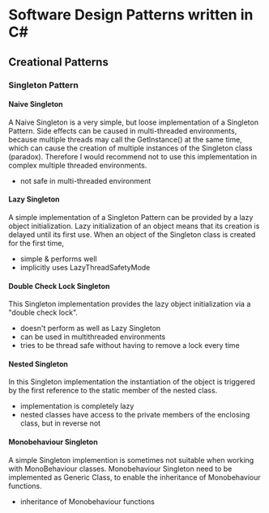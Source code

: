 # Software Design Patterns written in C#

## Creational Patterns
### Singleton Pattern
#### Naive Singleton
A Naive Singleton is a very simple, but loose implementation of a Singleton Pattern. Side effects can be caused in multi-threaded environments, because multiple threads may call the GetInstance() at the same time, which can cause the creation of multiple instances of the Singleton class (paradox). Therefore I would recommend not to use this implementation in complex  multiple threaded environments. 
- not safe in multi-threaded environment

#### Lazy Singleton
A simple implementation of a Singleton Pattern can be provided by a lazy object initialization. Lazy initialization of an object means that its creation is delayed until its first use. When an object of the Singleton class is created for the first time, 
- simple & performs well
- implicitly uses LazyThreadSafetyMode
  
#### Double Check Lock Singleton
This Singleton implementation provides the lazy object initialization via a  "double check lock".
- doesn't perform as well as Lazy Singleton
- can be used in multithreaded environments
- tries to be thread safe without having to remove a lock every time

#### Nested Singleton
In this Singleton implementation the instantiation of the object is triggered by the first reference to the static member of the nested class.
- implementation is completely lazy
- nested classes have access to the private members of the enclosing class, but in reverse not


#### Monobehaviour Singleton
A simple Singleton implemention is sometimes not suitable when working with MonoBehaviour classes. Monobehaviour Singleton need to be implemented as Generic Class, to enable the inheritance of Monobehaviour functions.
- inheritance of Monobehaviour functions
